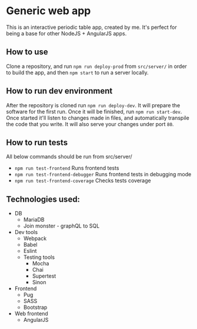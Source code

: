 # Generic web app
This is an interactive periodic table app, created by me. It's perfect for being a base for other NodeJS + AngularJS apps.
## How to use
Clone a repository, and run `npm run deploy-prod` from `src/server/` in order to build the app, and then `npm start` to run a server locally.
## How to run dev environment
After the repository is cloned run `npm run deploy-dev`. It will prepare the software for the first run. Once it will be finished, run `npm run start-dev`. Once started it'll listen to changes made in files, and automatically transpile the code that you write. It will also serve your changes under port `80`.

## How to run tests
All below commands should be run from src/server/
* `npm run test-frontend` Runs frontend tests
* `npm run test-frontend-debugger` Runs frontend tests in debugging mode
* `npm run test-frontend-coverage` Checks tests coverage
## Technologies used:
* DB
    * MariaDB
    * Join monster - graphQL to SQL
* Dev tools
    * Webpack
    * Babel
    * Eslint
    * Testing tools
        * Mocha
        * Chai
        * Supertest
        * Sinon
* Frontend
    * Pug
    * SASS
    * Bootstrap
* Web frontend
    * AngularJS
